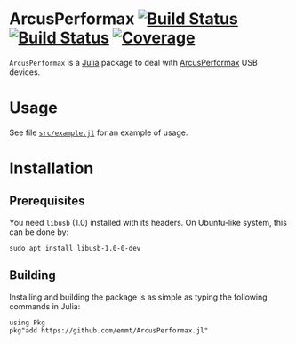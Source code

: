 # ArcusPerformax [![Build Status](https://github.com/emmt/ArcusPerformax.jl/actions/workflows/CI.yml/badge.svg?branch=main)](https://github.com/emmt/ArcusPerformax.jl/actions/workflows/CI.yml?query=branch%3Amain) [![Build Status](https://ci.appveyor.com/api/projects/status/github/emmt/ArcusPerformax.jl?svg=true)](https://ci.appveyor.com/project/emmt/ArcusPerformax-jl) [![Coverage](https://codecov.io/gh/emmt/ArcusPerformax.jl/branch/main/graph/badge.svg)](https://codecov.io/gh/emmt/ArcusPerformax.jl)

`ArcusPerformax` is a [Julia](https://julialang.org/) package to deal with
[ArcusPerformax](https://www.arcus-technology.com/support/downloads/download-category/sample-source-code/)
USB devices.

# Usage

See file [`src/example.jl`](src/example.jl) for an example of usage.


# Installation

## Prerequisites

You need `libusb` (1.0) installed with its headers.  On Ubuntu-like system,
this can be done by:

```{.sh}
sudo apt install libusb-1.0-0-dev
```


## Building

Installing and building the package is as simple as typing the following
commands in Julia:

```{.julia}
using Pkg
pkg"add https://github.com/emmt/ArcusPerformax.jl"
```
